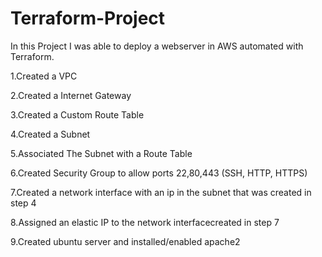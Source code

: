 # Terraform-Project
In this Project I was able to deploy a webserver in AWS automated with Terraform.  

1.Created a VPC

2.Created a Internet Gateway

3.Created a Custom Route Table

4.Created a Subnet

5.Associated The Subnet with a Route Table

6.Created Security Group to allow ports 22,80,443 (SSH, HTTP, HTTPS)

7.Created a network interface with an ip in the subnet that was created in step 4

8.Assigned an elastic IP to the network interfacecreated in step 7

9.Created ubuntu server and installed/enabled apache2
